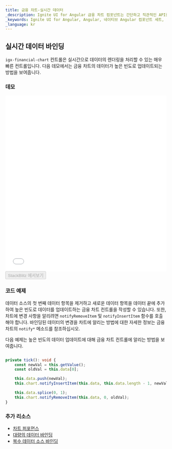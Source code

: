 ```yaml
---
title: 금융 차트-실시간 데이터
_description: Ignite UI for Angular 금융 차트 컴포넌트는 간단하고 직관적인 API를 사용하여 재무 데이터를 표시하도록 쉽게 구성되어 있으며, 사용자가 데이터를 바인딩하면 차트는 데이터를 시각화하고 해석할 수 있는 다양한 방법을 제공합니다.
_keywords: Ignite UI for Angular, Angular, 네이티브 Angular 컴포넌트 세트, 네이티브 Angular 컨트롤, 네이티브 Angular 컴포넌트, 네이티브 Angular 컴포넌트 라이브러리, Angular 차트, Angular 차트 컨트롤, Angular 차트 예제, Angular 그리드 컴포넌트, Angular 차트 컴포넌트, Angular 금융 차트
_language: kr
---
```

## 실시간 데이터 바인딩

`igx-financial-chart` 컨트롤은 실시간으로 데이터의 렌더링을 처리할 수 있는 매우 빠른 컨트롤입니다. 다음 데모에서는 금융 차트의 데이터가 높은 빈도로 업데이트되는 방법을 보여줍니다.

### 데모

<div class="sample-container loading" style="height: 550px">
    <iframe id="financial-chart-high-frequency-iframe" src='{environment:demosBaseUrl}/charts/financial-chart-high-frequency' width="100%" height="100%" seamless="" frameBorder="0" onload="onSampleIframeContentLoaded(this);"></iframe>
</div>
<div>
    <button data-localize="stackblitz" disabled class="stackblitz-btn"   data-iframe-id="financial-chart-high-frequency-iframe" data-demos-base-url="{environment:demosBaseUrl}">StackBlitz 에서보기
    </button>
</div>

<div class="divider--half"></div>


### 코드 예제

데이터 소스의 첫 번째 데이터 항목을 제거하고 새로운 데이터 항목을 데이터 끝에 추가하여 높은 빈도로 데이터를 업데이트하는 금융 차트 컨트롤을 작성할 수 있습니다. 또한, 차트에 변경 사항을 알리려면 `notifyRemoveItem` 및 `notifyInsertItem` 함수를 호출해야 합니다. 바인딩된 데이터의 변경을 차트에 알리는 방법에 대한 자세한 정보는 금융 차트의 `notify*` 메소드를 참조하십시오.

다음 예제는 높은 빈도의 데이터 업데이트에 대해 금융 차트 컨트롤에 알리는 방법을 보여줍니다.


```typescript

private tick(): void {
    const newVal = this.getValue();
    const oldVal = this.data[0];

    this.data.push(newVal);
    this.chart.notifyInsertItem(this.data, this.data.length - 1, newVal);

    this.data.splice(0, 1);
    this.chart.notifyRemoveItem(this.data, 0, oldVal);
}

```

<div class="divider--half"></div>

### 추가 리소스
<div class="divider--half"></div>

* [차트 퍼포먼스](financialchart_performance.md)
* [대량의 데이터 바인딩](financialchart_high_volume_data.md)
* [복수 데이터 소스 바인딩](financialchart_binding_to_multiple_data.md)

